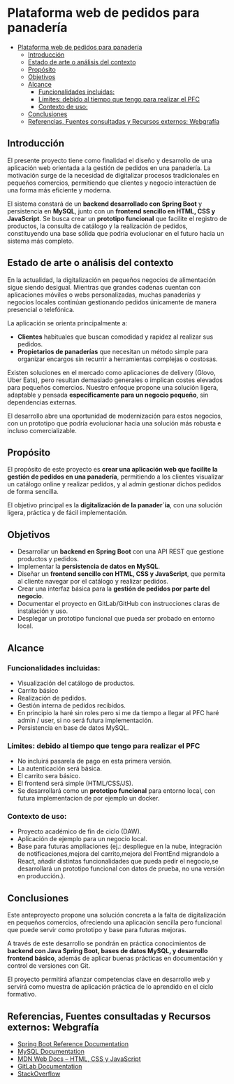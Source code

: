 # Plataforma web de pedidos para panadería

- [Plataforma web de pedidos para panadería](#plataforma-web-de-pedidos-para-panadería)
  - [Introducción](#introducción)
  - [Estado de arte o análisis del contexto](#estado-de-arte-o-análisis-del-contexto)
  - [Propósito](#propósito)
  - [Objetivos](#objetivos)
  - [Alcance](#alcance)
    - [Funcionalidades incluidas:](#funcionalidades-incluidas)
    - [Límites: debido al tiempo que tengo para realizar el PFC](#límites-debido-al-tiempo-que-tengo-para-realizar-el-pfc)
    - [Contexto de uso:](#contexto-de-uso)
  - [Conclusiones](#conclusiones)
  - [Referencias, Fuentes consultadas y Recursos externos: Webgrafía](#referencias-fuentes-consultadas-y-recursos-externos-webgrafía)

## Introducción

El presente proyecto tiene como finalidad el diseño y desarrollo de una aplicación web orientada a la gestión de pedidos en una panadería. La motivación surge de la necesidad de digitalizar procesos tradicionales en pequeños comercios, permitiendo que clientes y negocio interactúen de una forma más eficiente y moderna.

El sistema constará de un **backend desarrollado con Spring Boot** y persistencia en **MySQL**, junto con un **frontend sencillo en HTML, CSS y JavaScript**. Se busca crear un **prototipo funcional** que facilite el registro de productos, la consulta de catálogo y la realización de pedidos, constituyendo una base sólida que podría evolucionar en el futuro hacia un sistema más completo.

## Estado de arte o análisis del contexto

En la actualidad, la digitalización en pequeños negocios de alimentación sigue siendo desigual. Mientras que grandes cadenas cuentan con aplicaciones móviles o webs personalizadas, muchas panaderías y negocios locales continúan gestionando pedidos únicamente de manera presencial o telefónica.

La aplicación se orienta principalmente a:

- **Clientes** habituales que buscan comodidad y rapidez al realizar sus pedidos.
- **Propietarios de panaderías** que necesitan un método simple para organizar encargos sin recurrir a herramientas complejas o costosas.

Existen soluciones en el mercado como aplicaciones de delivery (Glovo, Uber Eats), pero resultan demasiado generales o implican costes elevados para pequeños comercios. Nuestro enfoque propone una solución ligera, adaptable y pensada **específicamente para un negocio pequeño**, sin dependencias externas.

El desarrollo abre una oportunidad de modernización para estos negocios, con un prototipo que podría evolucionar hacia una solución más robusta e incluso comercializable.

## Propósito

El propósito de este proyecto es **crear una aplicación web que facilite la gestión de pedidos en una panadería**, permitiendo a los clientes visualizar un catálogo online y realizar pedidos, y al admin gestionar dichos pedidos de forma sencilla.

El objetivo principal es la **digitalización de la panader´ia**, con una solución ligera, práctica y de fácil implementación.

## Objetivos

- Desarrollar un **backend en Spring Boot** con una API REST que gestione productos y pedidos.
- Implementar la **persistencia de datos en MySQL**.
- Diseñar un **frontend sencillo con HTML, CSS y JavaScript**, que permita al cliente navegar por el catálogo y realizar pedidos.
- Crear una interfaz básica para la **gestión de pedidos por parte del negocio**.
- Documentar el proyecto en GitLab/GitHub con instrucciones claras de instalación y uso.
- Desplegar un prototipo funcional que pueda ser probado en entorno local.

## Alcance

### Funcionalidades incluidas:

- Visualización del catálogo de productos.
- Carrito básico
- Realización de pedidos.
- Gestión interna de pedidos recibidos.
- En principio la haré sin roles pero si me da tiempo a llegar al PFC haré admin / user, si no será futura implementación.
- Persistencia en base de datos MySQL.

### Límites: debido al tiempo que tengo para realizar el PFC

- No incluirá pasarela de pago en esta primera versión.
- La autenticación será básica.
- El carrito sera básico.
- El frontend será simple (HTML/CSS/JS).
- Se desarrollará como un **prototipo funcional** para entorno local, con futura implementacion de por ejemplo un docker.

### Contexto de uso:

- Proyecto académico de fin de ciclo (DAW).
- Aplicación de ejemplo para un negocio local.
- Base para futuras ampliaciones (ej.: despliegue en la nube, integración de notificaciones,mejora del carrito,mejora del FrontEnd migrandolo a React, añadir distintas funcionalidades que pueda pedir el negocio,se desarrollará un prototipo funcional con datos de prueba, no una versión en producción.).  
    

## Conclusiones

Este anteproyecto propone una solución concreta a la falta de digitalización en pequeños comercios, ofreciendo una aplicación sencilla pero funcional que puede servir como prototipo y base para futuras mejoras.

A través de este desarrollo se pondrán en práctica conocimientos de **backend con Java Spring Boot, bases de datos MySQL, y desarrollo frontend básico**, además de aplicar buenas prácticas en documentación y control de versiones con Git.

El proyecto permitirá afianzar competencias clave en desarrollo web y servirá como muestra de aplicación práctica de lo aprendido en el ciclo formativo.

## Referencias, Fuentes consultadas y Recursos externos: Webgrafía

- [Spring Boot Reference Documentation](https://docs.spring.io/spring-boot/docs/current/reference/html/)
- [MySQL Documentation](https://dev.mysql.com/doc/)
- [MDN Web Docs – HTML, CSS y JavaScript](https://developer.mozilla.org/)
- [GitLab Documentation](https://docs.gitlab.com/)
- [StackOverflow](https://stackoverflow.com/)
